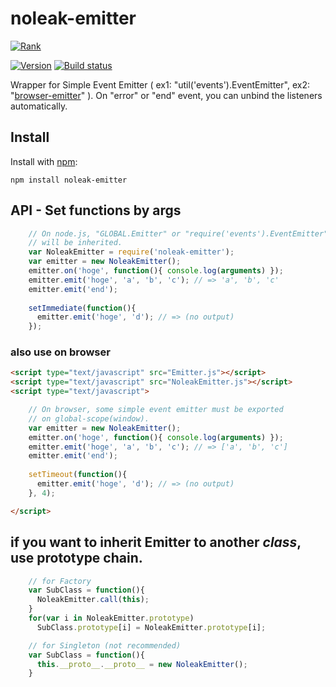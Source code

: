 # noleak-emitter
  
[![Rank](https://nodei.co/npm/noleak-emitter.png?downloads=true&amp;downloadRank=true&amp;stars=true)](https://nodei.co/npm/noleak-emitter/)  
  
[![Version](https://badge.fury.io/js/noleak-emitter.png)](https://npmjs.org/package/noleak-emitter)
[![Build status](https://travis-ci.org/ystskm/noleak-emitter-js.png)](https://travis-ci.org/ystskm/noleak-emitter-js)  
  
Wrapper for Simple Event Emitter ( ex1: "util('events').EventEmitter", ex2: "[browser-emitter](https://github.com/ystskm/browser-emitter-js)" ). 
On "error" or "end" event, you can unbind the listeners automatically.

## Install

Install with [npm](http://npmjs.org/):

    npm install noleak-emitter
    
## API - Set functions by args

```js
    // On node.js, "GLOBAL.Emitter" or "require('events').EventEmitter"
    // will be inherited.
    var NoleakEmitter = require('noleak-emitter');
    var emitter = new NoleakEmitter();
    emitter.on('hoge', function(){ console.log(arguments) });
    emitter.emit('hoge', 'a', 'b', 'c'); // => 'a', 'b', 'c'
    emitter.emit('end');
    
    setImmediate(function(){
      emitter.emit('hoge', 'd'); // => (no output)
    });
```

### also use on browser

```html
<script type="text/javascript" src="Emitter.js"></script>
<script type="text/javascript" src="NoleakEmitter.js"></script>
<script type="text/javascript">

    // On browser, some simple event emitter must be exported
    // on global-scope(window).
    var emitter = new NoleakEmitter();
    emitter.on('hoge', function(){ console.log(arguments) });
    emitter.emit('hoge', 'a', 'b', 'c'); // => ['a', 'b', 'c']
    emitter.emit('end');
    
    setTimeout(function(){
      emitter.emit('hoge', 'd'); // => (no output)
    }, 4);

</script>
```

## if you want to inherit Emitter to another *class*, use prototype chain.

```js
    // for Factory
    var SubClass = function(){
      NoleakEmitter.call(this);
    }
    for(var i in NoleakEmitter.prototype)
      SubClass.prototype[i] = NoleakEmitter.prototype[i];

    // for Singleton (not recommended)
    var SubClass = function(){
      this.__proto__.__proto__ = new NoleakEmitter();
    }
```
